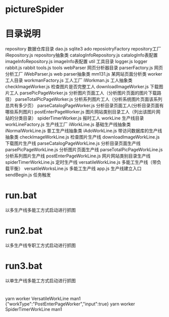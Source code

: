 # pictureSpider

# 目录说明
repository                  数据仓库目录
    dao.js                      sqlite3 ado
    reposiotryFactory           repository工厂
    iRepository.js              repository抽象类
    catalogInfoRepository.js    catalogInfo表配置
    imageInfoRepository.js      imageInfo表配置
util                        工具目录
    logger.js                   logger
    rabbit.js                   rabbit
    tools.js                    tools
webParser                   网页分析器目录
    parserFactory.js            网页分析工厂
    iWebParser.js               web parser抽象类
    mm131.js                    某网站页面分析类
worker                      工人目录
    workmanFactory.js           工人工厂
    iWorkman.js                 工人抽象类
    checkImageWorker.js         检查图片是否完整工人
    downloadImageWorker.js      下载图片工人
    parsePicPageWorker.js       分析图片页面工人（分析图片页面的图片下载路径）
    parseTotalPicPageWorker.js  分析系列图片工人（分析系统图片页面该系列总共有多少页）
    parseCatalogPageWorker.js   分析目录页面工人(分析目录页面有哪些系列图片)
    postEnterPageWorker.js      图片网站类别目录工人（列出该图片网站的分类目录）
    spiderTimerWorker.js        报时工人
workLine                    生产线目录
    workLineFactory.js          生产线工厂
    iWorkLine.js                基础生产线抽象类
    iNormalWorkLine.js          普工生产线抽象类
    iAdoWorkLine.js             带访问数据库的生产线抽象类
    checkImageWorkLine.js       检查图片生产线
    downloadImageWorkLine.js    下载图片生产线
    parseCatalogPageWorkLine.js 分析目录页面生产线
    parsePicPageWorkLine.js     分析图片页面生产线
    parseTotalPicPageWorkLine.js    分析系列图片生产线
    postEnterPageWorkLine.js    网片网站类别目录生产线
    spiderTimerWorkLine.js      定时生产线
    versatileWorkLine.js        多能工生产线（带负载平衡）
    versatileWorksLine.js       多能工生产线
app.js          生产线建立入口
sendBegin.js    任务触发


# run.bat
以多生产线多能工方式启动进行抓图
# run2.bat
以多生产线专职工方式启动进行抓图
# run3.bat
以单生产线多能工方式启动进行抓图

# 
yarn worker VersatileWorkLine man1
{"workType":"PostEnterPageWorker","input":true}
yarn worker SpiderTimerWorkLine man1
